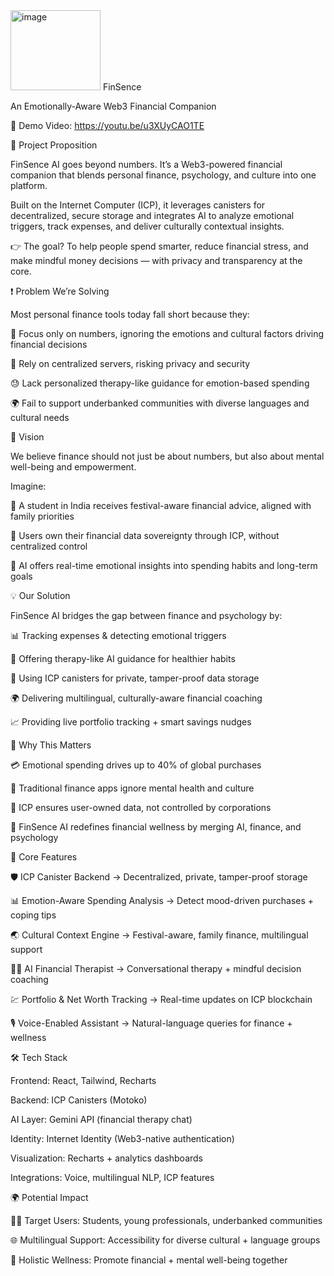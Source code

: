 <img width="144" height="128" alt="image" src="https://github.com/user-attachments/assets/7316ee5d-7a4a-444c-b4f3-9205acc2b4aa" />
 FinSence

An Emotionally-Aware Web3 Financial Companion

🎥 Demo Video: https://youtu.be/u3XUyCAO1TE

📌 Project Proposition

FinSence AI goes beyond numbers. It’s a Web3-powered financial companion that blends personal finance, psychology, and culture into one platform.

Built on the Internet Computer (ICP), it leverages canisters for decentralized, secure storage and integrates AI to analyze emotional triggers, track expenses, and deliver culturally contextual insights.

👉 The goal? To help people spend smarter, reduce financial stress, and make mindful money decisions — with privacy and transparency at the core.

❗ Problem We’re Solving

Most personal finance tools today fall short because they:

💸 Focus only on numbers, ignoring the emotions and cultural factors driving financial decisions

🔐 Rely on centralized servers, risking privacy and security

😓 Lack personalized therapy-like guidance for emotion-based spending

🌍 Fail to support underbanked communities with diverse languages and cultural needs

🌟 Vision

We believe finance should not just be about numbers, but also about mental well-being and empowerment.

Imagine:

📱 A student in India receives festival-aware financial advice, aligned with family priorities

🔐 Users own their financial data sovereignty through ICP, without centralized control

🤖 AI offers real-time emotional insights into spending habits and long-term goals

💡 Our Solution

FinSence AI bridges the gap between finance and psychology by:

📊 Tracking expenses & detecting emotional triggers

🧠 Offering therapy-like AI guidance for healthier habits

🔐 Using ICP canisters for private, tamper-proof data storage

🌍 Delivering multilingual, culturally-aware financial coaching

📈 Providing live portfolio tracking + smart savings nudges

🚀 Why This Matters

💳 Emotional spending drives up to 40% of global purchases

📱 Traditional finance apps ignore mental health and culture

🔐 ICP ensures user-owned data, not controlled by corporations

🌟 FinSence AI redefines financial wellness by merging AI, finance, and psychology

🔑 Core Features

🛡️ ICP Canister Backend → Decentralized, private, tamper-proof storage

📊 Emotion-Aware Spending Analysis → Detect mood-driven purchases + coping tips

🌏 Cultural Context Engine → Festival-aware, family finance, multilingual support

🧑‍⚕️ AI Financial Therapist → Conversational therapy + mindful decision coaching

💹 Portfolio & Net Worth Tracking → Real-time updates on ICP blockchain

🎙️ Voice-Enabled Assistant → Natural-language queries for finance + wellness

🛠️ Tech Stack

Frontend: React, Tailwind, Recharts

Backend: ICP Canisters (Motoko)

AI Layer: Gemini API (financial therapy chat)

Identity: Internet Identity (Web3-native authentication)

Visualization: Recharts + analytics dashboards

Integrations: Voice, multilingual NLP, ICP features

🌍 Potential Impact

👩‍🎓 Target Users: Students, young professionals, underbanked communities

🌐 Multilingual Support: Accessibility for diverse cultural + language groups

🧘 Holistic Wellness: Promote financial + mental well-being together
